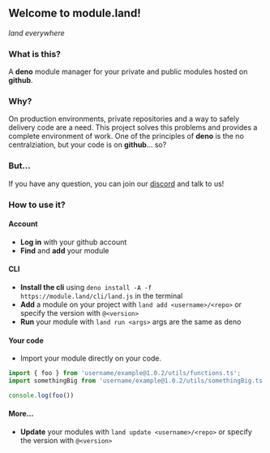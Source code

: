 ## Welcome to module.land!

*land everywhere*

### What is this?
A __deno__ module manager for your private and public modules hosted on __github__.

### Why?
On production environments, private repositories and a way to safely delivery code are a need.
This project solves this problems and provides a complete environment of work.
One of the principles of __deno__ is the no centralziation, but your code is on __github__... so?

### But...
If you have any question, you can join our [discord](https://discord.gg/2eqenPy) and talk to us!

### How to use it?
#### Account
- **Log in** with your github account
- **Find** and **add** your module
#### CLI
- **Install the cli** using `deno install -A -f https://module.land/cli/land.js` in the terminal
- **Add** a module on your project with `land add <username>/<repo>` or specify the version with `@<version>`
- **Run** your module with `land run <args>` args are the same as deno
#### Your code
- Import your module directly on your code.
```ts
import { foo } from 'username/example@1.0.2/utils/functions.ts';
import somethingBig from 'username/example@1.0.2/utils/somethingBig.ts';

console.log(foo())
```
#### More...
- **Update** your modules with `land update <username>/<repo>` or specify the version with `@<version>`
